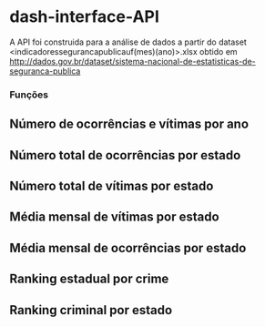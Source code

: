 # dash-interface-API

A API foi construida para a análise de dados a partir do dataset <indicadoressegurancapublicauf(mes)(ano)>.xlsx obtido em http://dados.gov.br/dataset/sistema-nacional-de-estatisticas-de-seguranca-publica

### Funções

## Número de ocorrências e vítimas por ano
## Número total de ocorrências por estado
## Número total de vítimas por estado
## Média mensal de vítimas por estado
## Média mensal de ocorrências por estado
## Ranking estadual por crime
## Ranking criminal por estado
